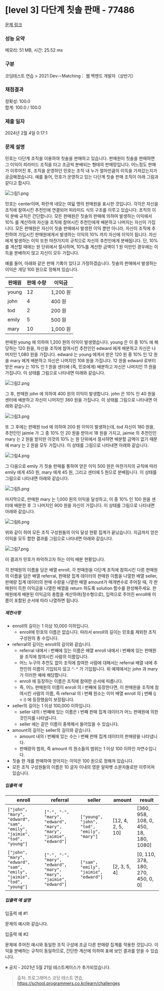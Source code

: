 # [level 3] 다단계 칫솔 판매 - 77486 

[문제 링크](https://school.programmers.co.kr/learn/courses/30/lessons/77486?language=javascript) 

### 성능 요약

메모리: 51 MB, 시간: 25.52 ms

### 구분

코딩테스트 연습 > 2021 Dev－Matching： 웹 백엔드 개발자（상반기）

### 채점결과

정확성: 100.0<br/>합계: 100.0 / 100.0

### 제출 일자

2024년 2월 4일 0:17:1

### 문제 설명

<p>민호는 다단계 조직을 이용하여 칫솔을 판매하고 있습니다. 판매원이 칫솔을 판매하면 그 이익이 피라미드 조직을 타고 조금씩 분배되는 형태의 판매망입니다. 어느정도 판매가 이루어진 후, 조직을 운영하던 민호는 조직 내 누가 얼마만큼의 이득을 가져갔는지가 궁금해졌습니다. 예를 들어, 민호가 운영하고 있는 다단계 칫솔 판매 조직이 아래 그림과 같다고 합시다.</p>

<p><img src="https://grepp-programmers.s3.ap-northeast-2.amazonaws.com/files/production/69c07bd8-1707-422c-a05d-5de3498b7048/%E1%84%80%E1%85%B3%E1%84%85%E1%85%B5%E1%86%B71.png" title="" alt="그림1.png"></p>

<p>민호는 center이며, 파란색 네모는 여덟 명의 판매원을 표시한 것입니다. 각각은 자신을 조직에 참여시킨 추천인에 연결되어 피라미드 식의 구조를 이루고 있습니다. 조직의 이익 분배 규칙은 간단합니다. 모든 판매원은 칫솔의 판매에 의하여 발생하는 이익에서 10% 를 계산하여 자신을 조직에 참여시킨 추천인에게 배분하고 나머지는 자신이 가집니다. 모든 판매원은 자신이 칫솔 판매에서 발생한 이익 뿐만 아니라, 자신이 조직에 추천하여 가입시킨 판매원에게서 발생하는 이익의 10% 까지 자신에 이익이 됩니다. 자신에게 발생하는 이익 또한 마찬가지의 규칙으로 자신의 추천인에게 분배됩니다. 단, 10% 를 계산할 때에는 원 단위에서 절사하며, 10%를 계산한 금액이 1 원 미만인 경우에는 이득을 분배하지 않고 자신이 모두 가집니다.</p>

<p>예를 들어, 아래와 같은 판매 기록이 있다고 가정하겠습니다. 칫솔의 판매에서 발생하는 이익은 개당 100 원으로 정해져 있습니다.</p>
<table class="table">
        <thead><tr>
<th>판매원</th>
<th>판매 수량</th>
<th>이익금</th>
</tr>
</thead>
        <tbody><tr>
<td>young</td>
<td>12</td>
<td>1,200 원</td>
</tr>
<tr>
<td>john</td>
<td>4</td>
<td>400 원</td>
</tr>
<tr>
<td>tod</td>
<td>2</td>
<td>200 원</td>
</tr>
<tr>
<td>emily</td>
<td>5</td>
<td>500 원</td>
</tr>
<tr>
<td>mary</td>
<td>10</td>
<td>1,000 원</td>
</tr>
</tbody>
      </table>
<p>판매원 young 에 의하여 1,200 원의 이익이 발생했습니다. young 은 이 중 10% 에 해당하는 120 원을, 자신을 조직에 참여시킨 추천인인 edward 에게 배분하고 자신은 나머지인 1,080 원을 가집니다. edward 는 young 에게서 받은 120 원 중 10% 인 12 원을 mary 에게 배분하고 자신은 나머지인 108 원을 가집니다. 12 원을 edward 로부터 받은 mary 는 10% 인 1 원을 센터에 (즉, 민호에게) 배분하고 자신은 나머지인 11 원을 가집니다. 이 상태를 그림으로 나타내면 아래와 같습니다.</p>

<p><img src="https://grepp-programmers.s3.ap-northeast-2.amazonaws.com/files/production/f016005d-6555-4c05-ad39-b413645b9217/%E1%84%80%E1%85%B3%E1%84%85%E1%85%B5%E1%86%B72.png" title="" alt="그림2.png"></p>

<p>그 후, 판매원 john 에 의하여 400 원의 이익이 발생합니다. john 은 10% 인 40 원을 센터에 배분하고 자신이 나머지인 360 원을 가집니다. 이 상태를 그림으로 나타내면 아래와 같습니다.</p>

<p><img src="https://grepp-programmers.s3.ap-northeast-2.amazonaws.com/files/production/89418fb8-a704-4856-81e2-f84038d71ee2/%E1%84%80%E1%85%B3%E1%84%85%E1%85%B5%E1%86%B73.png" title="" alt="그림3.png"></p>

<p>또 그 후에는 판매원 tod 에 의하여 200 원 이익이 발생하는데, tod 자신이 180 원을, 추천인인 jaimie 가 그 중 10% 인 20 원을 받아서 18 원을 가지고, jaimie 의 추천인인 mary 는 2 원을 받지만 이것의 10% 는 원 단위에서 절사하면 배분할 금액이 없기 때문에 mary 는 2 원을 모두 가집니다. 이 상태를 그림으로 나타내면 아래와 같습니다.</p>

<p><img src="https://grepp-programmers.s3.ap-northeast-2.amazonaws.com/files/production/ec4a60a1-bb7d-45bd-befe-1ea652d094b7/%E1%84%80%E1%85%B3%E1%84%85%E1%85%B5%E1%86%B74.png" title="" alt="그림4.png"></p>

<p>그 다음으로 emily 가 칫솔 판매를 통하여 얻은 이익 500 원은 마찬가지의 규칙에 따라 emily 에게 450 원, mary 에게 45 원, 그리고 센터에 5 원으로 분배됩니다. 이 상태를 그림으로 나타내면 아래와 같습니다.</p>

<p><img src="https://grepp-programmers.s3.ap-northeast-2.amazonaws.com/files/production/4fb2164f-71b0-48ff-a2d0-e2fd8133e329/%E1%84%80%E1%85%B3%E1%84%85%E1%85%B5%E1%86%B75.png" title="" alt="그림5.png"></p>

<p>마지막으로, 판매원 mary 는 1,000 원의 이익을 달성하고, 이 중 10% 인 100 원을 센터에 배분한 후 그 나머지인 900 원을 자신이 가집니다. 이 상태를 그림으로 나타내면 아래와 같습니다.</p>

<p><img src="https://grepp-programmers.s3.ap-northeast-2.amazonaws.com/files/production/0527a713-4fc4-47db-98d3-49ce6d911dfd/%E1%84%80%E1%85%B3%E1%84%85%E1%85%B5%E1%86%B76.png" title="" alt="그림6.png"></p>

<p>위와 같이 하여 모든 조직 구성원들의 이익 달성 현황 집계가 끝났습니다. 지금까지 얻은 이익을 모두 합한 결과를 그림으로 나타내면 아래와 같습니다.</p>

<p><img src="https://grepp-programmers.s3.ap-northeast-2.amazonaws.com/files/production/970f1df0-4f00-480f-93a3-13c7e30b19cb/%E1%84%80%E1%85%B3%E1%84%85%E1%85%B5%E1%86%B77.png" title="" alt="그림7.png"></p>

<p>이 결과가 민호가 파악하고자 하는 이익 배분 현황입니다. </p>

<p>각 판매원의 이름을 담은 배열 enroll, 각 판매원을 다단계 조직에 참여시킨 다른 판매원의 이름을 담은 배열 referral, 판매량 집계 데이터의 판매원 이름을 나열한 배열 seller, 판매량 집계 데이터의 판매 수량을 나열한 배열 amount가 매개변수로 주어질 때, 각 판매원이 득한 이익금을 나열한 배열을 return 하도록 solution 함수를 완성해주세요. 판매원에게 배분된 이익금의 총합을 계산하여(정수형으로), 입력으로 주어진 enroll에 이름이 포함된 순서에 따라 나열하면 됩니다.</p>

<h5>제한사항</h5>

<ul>
<li>enroll의 길이는 1 이상 10,000 이하입니다.

<ul>
<li>enroll에 민호의 이름은 없습니다. 따라서 enroll의 길이는 민호를 제외한 조직 구성원의 총 수입니다.</li>
</ul></li>
<li>referral의 길이는 enroll의 길이와 같습니다.

<ul>
<li>referral 내에서 i 번째에 있는 이름은 배열 enroll 내에서 i 번째에 있는 판매원을 조직에 참여시킨 사람의 이름입니다.</li>
<li>어느 누구의 추천도 없이 조직에 참여한 사람에 대해서는 referral 배열 내에 추천인의 이름이 기입되지 않고 <code>“-“</code> 가 기입됩니다. 위 예제에서는 john 과 mary 가 이러한 예에 해당합니다.</li>
<li>enroll 에 등장하는 이름은 조직에 참여한 순서에 따릅니다. </li>
<li>즉, 어느 판매원의 이름이 enroll 의 i 번째에 등장한다면, 이 판매원을 조직에 참여시킨 사람의 이름, 즉 referral 의 i 번째 원소는 이미 배열 enroll 의 j 번째 (j &lt; i) 에 등장했음이 보장됩니다.</li>
</ul></li>
<li>seller의 길이는 1 이상 100,000 이하입니다.

<ul>
<li>seller 내의 i 번째에 있는 이름은 i 번째 판매 집계 데이터가 어느 판매원에 의한 것인지를 나타냅니다.</li>
<li>seller 에는 같은 이름이 중복해서 들어있을 수 있습니다.</li>
</ul></li>
<li>amount의 길이는 seller의 길이와 같습니다.

<ul>
<li>amount 내의 i 번째에 있는 수는 i 번째 판매 집계 데이터의 판매량을 나타냅니다.</li>
<li>판매량의 범위, 즉 amount 의 원소들의 범위는 1 이상 100 이하인 자연수입니다.</li>
</ul></li>
<li>칫솔 한 개를 판매하여 얻어지는 이익은 100 원으로 정해져 있습니다.</li>
<li>모든 조직 구성원들의 이름은 10 글자 이내의 영문 알파벳 소문자들로만 이루어져 있습니다.</li>
</ul>

<h5>입출력 예</h5>
<table class="table">
        <thead><tr>
<th>enroll</th>
<th>referral</th>
<th>seller</th>
<th>amount</th>
<th>result</th>
</tr>
</thead>
        <tbody><tr>
<td><code>["john", "mary", "edward", "sam", "emily", "jaimie", "tod", "young"]</code></td>
<td><code>["-", "-", "mary", "edward", "mary", "mary", "jaimie", "edward"]</code></td>
<td><code>["young", "john", "tod", "emily", "mary"]</code></td>
<td>[12, 4, 2, 5, 10]</td>
<td>[360, 958, 108, 0, 450, 18, 180, 1080]</td>
</tr>
<tr>
<td><code>["john", "mary", "edward", "sam", "emily", "jaimie", "tod", "young"]</code></td>
<td><code>["-", "-", "mary", "edward", "mary", "mary", "jaimie", "edward"]</code></td>
<td><code>["sam", "emily", "jaimie", "edward"]</code></td>
<td>[2, 3, 5, 4]</td>
<td>[0, 110, 378, 180, 270, 450, 0, 0]</td>
</tr>
</tbody>
      </table>
<h5>입출력 예 설명</h5>

<p>입출력 예 #1</p>

<p>문제의 예시와 같습니다.</p>

<p>입출력 예 #2</p>

<p>문제에 주어진 예시와 동일한 조직 구성에 조금 다른 판매량 집계를 적용한 것입니다. 이익을 분배하는 규칙이 동일하므로, 간단한 계산에 의하여 표에 보인 결과를 얻을 수 있습니다.</p>

<p>※ 공지 - 2021년 5월 21일 테스트케이스가 추가되었습니다.</p>


> 출처: 프로그래머스 코딩 테스트 연습, https://school.programmers.co.kr/learn/challenges